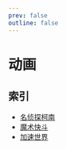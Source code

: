 ```yaml
---
prev: false
outline: false
---
```


# 动画

## 索引

- [名侦探柯南](detective-conan.md)
- [魔术快斗](magic-kaito.md)
- [加速世界](accel-world.md)
